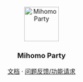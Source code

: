 <br />
<div align="center">
  <a href="https://github.com/mihomo-party-org/mihomo-party">
    <img src="https://avatars.githubusercontent.com/u/181477152" alt="Mihomo Party" width="80" height="80">
  </a>

  <h3 align="center">Mihomo Party</h3>

  <p align="center">
    <a href="https://mihomo.party/">文档</a>
    ·
    <a href="https://github.com/mihomo-party-org/mihomo-party/issues">问题反馈/功能请求</a>
  </p>
</div>